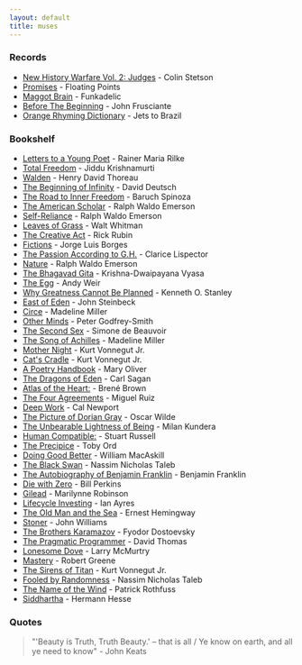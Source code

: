 ```yaml
---
layout: default
title: muses
---
```


### Records

- [New History Warfare Vol. 2: Judges](https://open.spotify.com/album/56rcjS8EZIWTXCbk1V2NBI?si=Kfb7T-gSQr2I0oJ5al1cyg) - Colin Stetson
- [Promises](https://open.spotify.com/album/3ShtO5VCYa3ctlR5uzLWBa?autoplay=true) - Floating Points
- [Maggot Brain](https://open.spotify.com/track/5WJU527RQNyMLuKecjsL8V?autoplay=true) - Funkadelic
- [Before The Beginning](https://open.spotify.com/track/0WlIsoZO70rddJrsal9Tqm?autoplay=true) - John Frusciante
- [Orange Rhyming Dictionary](https://open.spotify.com/album/5zaVtrjodNQru22Rj4FIcD?autoplay=true) - Jets to Brazil

### Bookshelf

- [Letters to a Young Poet](https://www.goodreads.com/book/show/13570789) - Rainer Maria Rilke
- [Total Freedom](https://www.goodreads.com/book/show/143878) - Jiddu Krishnamurti
- [Walden](https://www.goodreads.com/book/show/16902) - Henry David Thoreau
- [The Beginning of Infinity](https://www.goodreads.com/book/show/10483171) - David Deutsch
- [The Road to Inner Freedom](https://www.goodreads.com/book/show/208658) - Baruch Spinoza
- [The American Scholar](https://www.goodreads.com/book/show/57272153) - Ralph Waldo Emerson
- [Self-Reliance](https://www.goodreads.com/book/show/55678388) - Ralph Waldo Emerson
- [Leaves of Grass](https://www.goodreads.com/book/show/765418) - Walt Whitman
- [The Creative Act](https://www.goodreads.com/book/show/60965426) - Rick Rubin
- [Fictions](https://www.goodreads.com/book/show/16564) - Jorge Luis Borges
- [The Passion According to G.H.](https://www.goodreads.com/book/show/153426) - Clarice Lispector
- [Nature](https://www.goodreads.com/book/show/40069643) - Ralph Waldo Emerson
- [The Bhagavad Gita](https://www.goodreads.com/book/show/34909756) - Krishna-Dwaipayana Vyasa
- [The Egg](https://www.goodreads.com/book/show/17563539) - Andy Weir
- [Why Greatness Cannot Be Planned](https://www.goodreads.com/book/show/25670869) - Kenneth O. Stanley
- [East of Eden](https://www.goodreads.com/book/show/4406) - John Steinbeck
- [Circe](https://www.goodreads.com/book/show/35959740) - Madeline Miller
- [Other Minds](https://www.goodreads.com/book/show/28116739) - Peter Godfrey-Smith
- [The Second Sex](https://www.goodreads.com/book/show/23346892) - Simone de Beauvoir
- [The Song of Achilles](https://www.goodreads.com/book/show/11250317) - Madeline Miller
- [Mother Night](https://www.goodreads.com/book/show/9592) - Kurt Vonnegut Jr.
- [Cat's Cradle](https://www.goodreads.com/book/show/135479) - Kurt Vonnegut Jr.
- [A Poetry Handbook](https://www.goodreads.com/book/show/71652) - Mary Oliver
- [The Dragons of Eden](https://www.goodreads.com/book/show/18936642) - Carl Sagan
- [Atlas of the Heart:](https://www.goodreads.com/book/show/58330567) - Brené Brown
- [The Four Agreements](https://www.goodreads.com/book/show/6596) - Miguel Ruiz
- [Deep Work](https://www.goodreads.com/book/show/25744928) - Cal Newport
- [The Picture of Dorian Gray](https://www.goodreads.com/book/show/5297) - Oscar Wilde
- [The Unbearable Lightness of Being](https://www.goodreads.com/book/show/9717) - Milan Kundera
- [Human Compatible:](https://www.goodreads.com/book/show/44767248) - Stuart Russell
- [The Precipice](https://www.goodreads.com/book/show/46803615) - Toby Ord
- [Doing Good Better](https://www.goodreads.com/book/show/23398748) - William MacAskill
- [The Black Swan](https://www.goodreads.com/book/show/242472) - Nassim Nicholas Taleb
- [The Autobiography of Benjamin Franklin](https://www.goodreads.com/book/show/52309) - Benjamin Franklin
- [Die with Zero](https://www.goodreads.com/book/show/52950915) - Bill Perkins
- [Gilead](https://www.goodreads.com/book/show/68210) - Marilynne Robinson
- [Lifecycle Investing](https://www.goodreads.com/book/show/7603406) - Ian Ayres
- [The Old Man and the Sea](https://www.goodreads.com/book/show/2165) - Ernest Hemingway
- [Stoner](https://www.goodreads.com/book/show/166997) - John Williams
- [The Brothers Karamazov](https://www.goodreads.com/book/show/4934) - Fyodor Dostoevsky
- [The Pragmatic Programmer](https://www.goodreads.com/book/show/45280024) - David Thomas
- [Lonesome Dove](https://www.goodreads.com/book/show/256008) - Larry McMurtry
- [Mastery](https://www.goodreads.com/book/show/13589182) - Robert Greene
- [The Sirens of Titan](https://www.goodreads.com/book/show/4982) - Kurt Vonnegut Jr.
- [Fooled by Randomness](https://www.goodreads.com/book/show/38315) - Nassim Nicholas Taleb
- [The Name of the Wind](https://www.goodreads.com/book/show/186074.The_Name_of_the_Wind) - Patrick Rothfuss
- [Siddhartha](https://www.goodreads.com/book/show/52036) - Hermann Hesse

### Quotes

> "'Beauty is Truth, Truth Beauty.' – that is all / Ye know on earth, and all ye need to know" - John Keats
